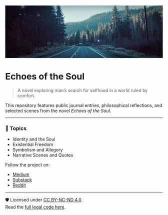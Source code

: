 ![Echoes of the Soul Banner](assets/Road_banner_v3.jpeg)

# Echoes of the Soul

> A novel exploring man’s search for selfhood in a world ruled by comfort.

This repository features public journal entries, philosophical reflections, and selected scenes from the novel *Echoes of the Soul*.

---

### 🧭 Topics
- Identity and the Soul
- Existential Freedom
- Symbolism and Allegory
- Narrative Scenes and Quotes

Follow the project on:
- [Medium](https://medium.com/@loafintreeproject)
- [Substack](https://substack.com/@loafintreeproject)
- [Reddit](https://www.reddit.com/user/loafintreeproject/)
---

🛡️ Licensed under [CC BY-NC-ND 4.0](https://creativecommons.org/licenses/by-nc-nd/4.0/).  
Read the [full legal code here](https://creativecommons.org/licenses/by-nc-nd/4.0/legalcode.txt).
